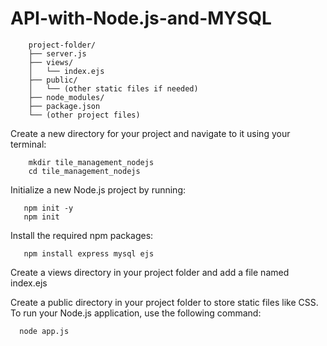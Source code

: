 # API-with-Node.js-and-MYSQL

        project-folder/
        ├── server.js
        ├── views/
        │   └── index.ejs
        ├── public/
        │   └── (other static files if needed)
        ├── node_modules/
        ├── package.json
        └── (other project files)

Create a new directory for your project and navigate to it using your terminal:
        
        mkdir tile_management_nodejs
        cd tile_management_nodejs

Initialize a new Node.js project by running:

       npm init -y
       npm init

Install the required npm packages:

       npm install express mysql ejs

Create a views directory in your project folder and add a file named index.ejs

Create a public directory in your project folder to store static files like CSS.
To run your Node.js application, use the following command:

      node app.js

